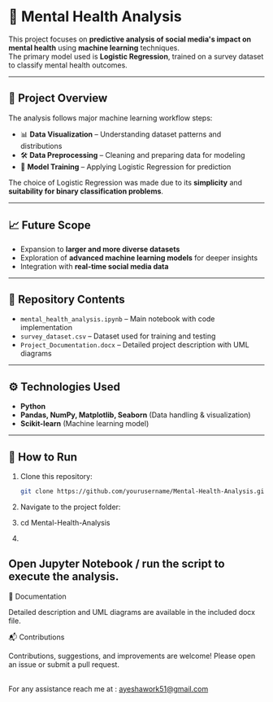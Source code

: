 # 🧠 Mental Health Analysis

This project focuses on **predictive analysis of social media's impact on mental health** using **machine learning** techniques.  
The primary model used is **Logistic Regression**, trained on a survey dataset to classify mental health outcomes.

---

## 🔎 Project Overview
The analysis follows major machine learning workflow steps:

- 📊 **Data Visualization** – Understanding dataset patterns and distributions  
- 🛠️ **Data Preprocessing** – Cleaning and preparing data for modeling  
- 🤖 **Model Training** – Applying Logistic Regression for prediction  

The choice of Logistic Regression was made due to its **simplicity** and **suitability for binary classification problems**.

---

## 📈 Future Scope
- Expansion to **larger and more diverse datasets**  
- Exploration of **advanced machine learning models** for deeper insights  
- Integration with **real-time social media data**  

---

## 📂 Repository Contents
- `mental_health_analysis.ipynb` – Main notebook with code implementation  
- `survey_dataset.csv` – Dataset used for training and testing  
- `Project_Documentation.docx` – Detailed project description with UML diagrams  

---

## ⚙️ Technologies Used
- **Python**  
- **Pandas, NumPy, Matplotlib, Seaborn** (Data handling & visualization)  
- **Scikit-learn** (Machine learning model)  

---

## 🚀 How to Run
1. Clone this repository:
   ```bash
   git clone https://github.com/yourusername/Mental-Health-Analysis.git
2. Navigate to the project folder:

3. cd Mental-Health-Analysis
4. 
Open Jupyter Notebook / run the script to execute the analysis.
---------------------------------------------------------------------------------------------------------------------------------------------------------------------------

📄 Documentation

Detailed description and UML diagrams are available in the included docx file.

📬 Contributions

Contributions, suggestions, and improvements are welcome! Please open an issue or submit a pull request.


<br> For any assistance reach me at : ayeshawork51@gmail.com
